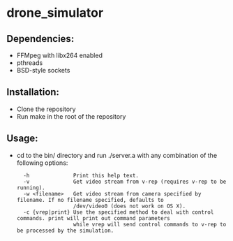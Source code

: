 drone_simulator
===============
Dependencies:
-------------
*	FFMpeg with libx264 enabled
*	pthreads
*	BSD-style sockets

Installation:
-------------
* Clone the repository
* Run make in the root of the repository

Usage:
------
* cd to the bin/ directory and run ./server.a with any combination of the following options:

		-h				Print this help text.
		-v				Get video stream from v-rep (requires v-rep to be running).
		-w <filename>	Get video stream from camera specified by filename. If no filename specified, defaults to
						/dev/video0 (does not work on OS X).
		-c {vrep|print}	Use the specified method to deal with control commands. print will print out command parameters
						while vrep will send control commands to v-rep to be processed by the simulation.
